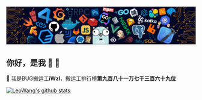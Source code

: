 ![head image](/resources/github_technology_stack.png)
## 你好，是我 👋 🤝

🌽 我是BUG搬运工**iWzl**，搬运工排行榜**第九百八十一万七千三百六十九位**

[![LeoWang's github stats](https://github-readme-stats.vercel.app/api?username=ZlioW&show_icons=true&theme=react&count_private=true)](https://www.zliio.com/)

